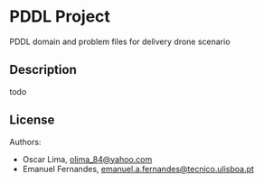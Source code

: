 PDDL Project
============

PDDL domain and problem files for delivery drone scenario

## Description

todo

## License
Authors: 
* Oscar Lima, olima_84@yahoo.com
* Emanuel Fernandes, emanuel.a.fernandes@tecnico.ulisboa.pt
